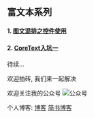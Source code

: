 ## 富文本系列
#### 1. [图文混排之控件使用](http://wudb.leanote.com/post/%E5%9B%BE%E6%96%87%E6%B7%B7%E6%8E%92%E4%B9%8B%E6%8E%A7%E4%BB%B6%E4%BD%BF%E7%94%A8) 
#### 2. [CoreText入坑一](http://wudb.leanote.com/post/CoreText%E5%85%A5%E5%9D%91%E4%B8%80)
待续...

欢迎拍砖, 我们来一起解决

欢迎关注我的公众号
![公众号](http://oc3j5gzq3.bkt.clouddn.com/2016-08-26-wechat_qrcode_300.jpg)

个人博客:
[博客](http://wudb.leanote.com/)
[简书博客](http://www.jianshu.com/users/906b9252697d/latest_articles)




